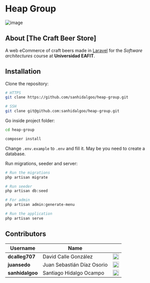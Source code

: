 # Heap Group

![image](https://user-images.githubusercontent.com/53051441/160762629-f415a201-1893-4c36-a57d-b63ed2474a86.png)


## About [The Craft Beer Store]


A web eCommerce of craft beers made in [Laravel](https://laravel.com) for the *Software architectures* course at **Universidad EAFIT**.

## Installation

Clone the repository:
```bash
# HTTPS
git clone https://github.com/sanhidalgoo/heap-group.git

# SSH
git clone git@github.com:sanhidalgoo/heap-group.git
```

Go inside project folder:
```bash
cd heap-group

composer install
```

Change `.env.example` to `.env` and fill it. May be you need to create a database.

Run migrations, seeder and server:
```bash
# Run the migrations
php artisan migrate

# Run seeder
php artisan db:seed

# For admin
php artisan admin:generate-menu

# Run the application
php artisan serve
```


## Contributors

|Username|Name||
|------|-------|-----|
|**dcalleg707**|David Calle González|<a href="https://github.com/dcalleg707"><img src="https://image.flaticon.com/icons/png/512/25/25231.png" width=20></a>|
|**juansedo**|Juan Sebastián Díaz Osorio|<a href="https://github.com/juansedo"><img src="https://image.flaticon.com/icons/png/512/25/25231.png" width=20></a>|
|**sanhidalgoo**|Santiago Hidalgo Ocampo|<a href="https://github.com/sanhidalgoo"><img src="https://image.flaticon.com/icons/png/512/25/25231.png" width=20></a>|
